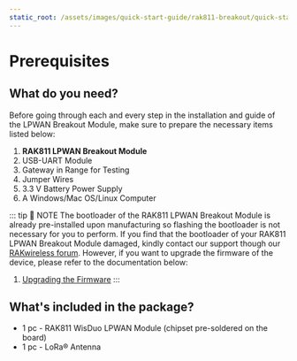```yaml
---
static_root: /assets/images/quick-start-guide/rak811-breakout/quick-start-guide
---
```


# Prerequisites

<rk-img
  :src="`${$frontmatter.static_root}/dzsrvm2eaasyt3shktdh.png`"
  width="35%"
  figure-number="1"
  caption="RAK811 LPWAN Breakout Module"
/>

## What do you need?

Before going through each and every step in the installation and guide of the LPWAN Breakout Module, make sure to prepare the necessary items listed below:

1. **RAK811 LPWAN Breakout Module**
2. USB-UART Module
3. Gateway in Range for Testing
4. Jumper Wires
5. 3.3 V Battery Power Supply
6. A Windows/Mac OS/Linux Computer

<rk-btn
  src="https://store.rakwireless.com/collections/lora-modules/products/rak811-wisduo-lora-module"
  label="Buy a RAK811 LPWAN Breakout Module"
  _blank
/>

::: tip 📝 NOTE
The bootloader of the RAK811 LPWAN Breakout Module is already pre-installed upon manufacturing so flashing the bootloader is not necessary for you to perform. If you find that the bootloader of your RAK811 LPWAN Breakout Module damaged, kindly contact our support though our [RAKwireless forum](https://forum.rakwireless.com/). However, if you want to upgrade the firmware of the device, please refer to the documentation below:

1. [Upgrading the Firmware](upgrading-the-firmware.html)
   :::

## What's included in the package?

- 1 pc - RAK811 WisDuo LPWAN Module (chipset pre-soldered on the board)
- 1 pc - LoRa® Antenna
